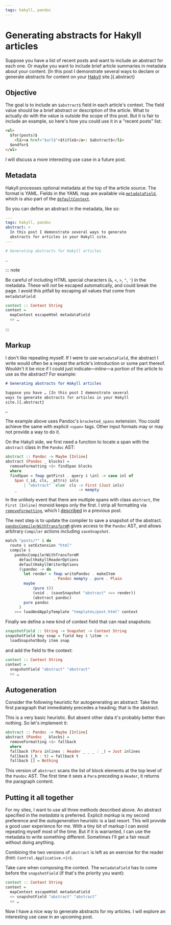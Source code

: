 ```yaml
---
tags: hakyll, pandoc
---
```


# Generating abstracts for Hakyll articles

Suppose you have a list of recent posts and want to include an
abstract for each one.  Or maybe you want to include brief article
summaries in metadata about your content.  [In this post I
demonstrate several ways to declare or generate abstracts for
content on your [Hakyll][] site.]{.abstract}

[Hakyll]: https://jaspervdj.be/hakyll/

## Objective

The goal is to include an `$abstract$` field in each article's
context.  The field value should be a brief abstract or description
of the article.  What to actually *do* with the value is outside the
scope of this post.  But it is fair to include an example, so here's
how you could use it in a "recent posts" list:

```html
<ul>
  $for(posts)$
    <li><a href="$url$">$title$</a>: $abstract$</li>
  $endfor$
</ul>
```

I will discuss a more interesting use case in a future post.

## Metadata

Hakyll processes optional metadata at the top of the article source.
The format is YAML.  Fields in the YAML map are available via
[`metadataField`][metadataField], which is also part of the
[`defaultContext`][defaultContext].

[metadataField]: https://hackage.haskell.org/package/hakyll-4.14.0.0/docs/Hakyll-Web-Template-Context.html#v:metadataField
[defaultContext]: https://hackage.haskell.org/package/hakyll-4.14.0.0/docs/Hakyll-Web-Template-Context.html#v:defaultContext

So you can define an abstract in the metadata, like so:

```yaml
---
tags: hakyll, pandoc
abstract: >
  In this post I demonstrate several ways to generate
  abstracts for articles in your Hakyll site.
---

# Generating abstracts for Hakyll articles

…
```

::: note

Be careful of including HTML special characters (`&`, `<`, `>`, `"`,
`'`) in the metadata.  These will *not* be escaped automatically,
and could break the page.  I avoid this pitfall by escaping all
values that come from `metadataField`:

```haskell
context :: Context String
context =
  mapContext escapeHtml metadataField 
  <> …
```

:::

## Markup

I don't like repeating myself.  If I were to use `metadataField`,
the abstract I write would often be a repeat the article's
introduction or some part thereof.  Wouldn't it be nice if I could
just indicate—*inline*—a portion of the article to use as the
abstract?  For example:

```markdown
# Generating abstracts for Hakyll articles

Suppose you have … [In this post I demonstrate several
ways to generate abstracts for articles in your Hakyll
site.]{.abstract}

…
```

The example above uses Pandoc's `bracketed_spans` extension.  You
could achieve the same with explicit `<span>` tags.  Other input
formats may or may not provide a way to do it.

On the Hakyll side, we first need a function to locate a span with
the `abstract` class in the `Pandoc` AST:

```haskell
abstract :: Pandoc -> Maybe [Inline]
abstract (Pandoc _ blocks) =
  removeFormatting <$> findSpan blocks
  where
  findSpan = fmap getFirst . query $ \inl -> case inl of
    Span (_id, cls, _attrs) inls
        | "abstract" `elem` cls -> First (Just inls)
    _                           -> mempty
```

In the unlikely event that there are multiple spans with class
`abstract`, the `First [Inline]` monoid keeps only the first.  I
strip all formatting via [`removeFormatting`][removeFormatting],
which I [described][removeFormatting] in a previous post.

[removeFormatting]: 2021-01-11-hakyll-title-formatting.html#removeFormatting

The next step is to update the compiler to save a
snapshot of the abstract.
[`pandocCompilerWithTransformM`][pandocCompilerWithTransformM]
gives access to the `Pandoc` AST, and allows arbitrary
`Compiler` actions including `saveSnapshot`.

```haskell
match "posts/*" $ do
  route $ setExtension "html"
  compile $
    pandocCompilerWithTransformM
      defaultHakyllReaderOptions
      defaultHakyllWriterOptions
      (\pandoc -> do
        let render = fmap writePandoc . makeItem
                     . Pandoc mempty . pure . Plain
        maybe
            (pure ())
            (void . (saveSnapshot "abstract" <=< render))
            (abstract pandoc)
        pure pandoc
      )
    >>= loadAndApplyTemplate "templates/post.html" context
```

Finally we define a new kind of context field that can read
snapshots:

```haskell
snapshotField :: String -> Snapshot -> Context String
snapshotField key snap = field key $ \item ->
  loadSnapshotBody item snap
```

and add the field to the context:

```haskell
context :: Context String
context =
  snapshotField "abstract" "abstract"
  <> …
```

[pandocCompilerWithTransformM]: https://hackage.haskell.org/package/hakyll-4.14.0.0/docs/Hakyll-Web-Pandoc.html#v:pandocCompilerWithTransformM


## Autogeneration

Consider the following heuristic for autogenerating an abstract:
Take the first paragraph that immediately precedes a heading; that
is the abstract.

This is a very basic heuristic.  But absent other data it's probably
better than nothing.  So let's implement it:

```haskell
abstract :: Pandoc -> Maybe [Inline]
abstract (Pandoc _ blocks) =
  removeFormatting <$> fallback
  where
  fallback (Para inlines : Header _ _ _ : _) = Just inlines
  fallback (_h : t) = fallback t
  fallback [] = Nothing
```

This version of `abstract` scans the list of block elements at the
top level of the `Pandoc` AST.  The first time it sees a `Para`
preceding a `Header`, it returns the paragraph content.


## Putting it all together

For my sites, I want to use all three methods described above.  An
abstract specified in the *metadata* is preferred.  Explicit
*markup* is my second preference and the *autogeneration* heuristic
is a last resort.  This will provide a good user experience for me.
With a tiny bit of markup I can avoid repeating myself most of the
time.  But if it is warranted, I can use the metadata to write
something different.  Sometimes I'll get a fair result without doing
anything.

Combining the two versions of `abstract` is left as an exercise for
the reader (hint: `Control.Applicative.<|>`).

Take care when composing the context.  The `metadataField` has to
come before the `snapshotField` (if that's the priority you want):

```haskell
context :: Context String
context =
  mapContext escapeHtml metadataField
  <> snapshotField "abstract" "abstract"
  <> …
```

Now I have a nice way to generate abstracts for my articles.  I will
explore an interesting use case in an upcoming post.

